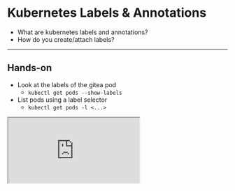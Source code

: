 # Kubernetes Labels &amp; Annotations

- What are kubernetes labels and annotations?
- How do you create/attach labels?

----

## Hands-on

- Look at the labels of the gitea pod
  - `kubectl get pods --show-labels`
- List pods using a label selector
  - `kubectl get pods -l <...>`

<iframe src="http://localhost:4200?u=trainer&p=trainer"> <!-- .element: class="fragment" -->

Note:
  - annotations

----

## Recommended Labels

* `app.kubernetes.io/name`
* `app.kubernetes.io/instance`
* `app.kubernetes.io/version`
* `app.kubernetes.io/component`
* `app.kubernetes.io/part-of`
* `app.kubernetes.io/managed-by`

Source: [Kubernetes Dokumentation](https://kubernetes.io/docs/concepts/overview/working-with-objects/common-labels/)

----

## Example of using Recommended labels

```yaml
# This is an excerpt
metadata:
  labels:
    app.kubernetes.io/name: mysql
    app.kubernetes.io/instance: mysql-abcxzy
    app.kubernetes.io/version: "5.7.21"
    app.kubernetes.io/component: database
    app.kubernetes.io/part-of: wordpress
    app.kubernetes.io/managed-by: helm
```

----

# Annotations - Default container

You can specify the default container (`-c`) used whenever `kubectl`
interacts with a given pod by adding a special annotation:

```yaml
# This is an excerpt
metadata:
  annotations:
    kubectl.kubernetes.io/default-container: name-of-the-container
```
